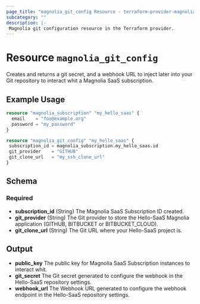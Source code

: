 ```yaml
---
page_title: "magnolia_git_config Resource - terraform-provider-magnolia"
subcategory: ""
description: |-
 Magnolia git configuration resource in the Terraform provider.
---
```


# Resource `magnolia_git_config`

Creates and returns a git secret, and a webhook URL to inject later into your Git repository to interact whit a Magnolia SaaS subscription.

## Example Usage

```terraform
resource "magnolia_subscription" "my_hello_saas" {
  email    = "foo@example.org"
  password = "my_password"
}

resource "magnolia_git_config" "my_hello_saas" {
 subscription_id = magnolia_subscription.my_hello_saas.id
 git_provider    = "GITHUB"
 git_clone_url   = "my_ssh_clone_url"
}
```

## Schema

### Required

- **subscription_id** (String) The Magnolia SaaS Subscription ID created.
- **git_provider** (String) The Git provider to store the Hello-SaaS Magnolia application (GITHUB, BITBUCKET or BITBUCKET_CLOUD).
- **git_clone_url** (String) The Git URL where your Hello-SaaS project is.

## Output

- **public_key** The public key for Magnolia SaaS Subscription instances to interact whit.
- **git_secret** The Git secret generated to configure the webhook in the Hello-SaaS repository settings.
- **webhook_url** The Webhook URL generated to configure the webhook endpoint in the Hello-SaaS repository settings.





